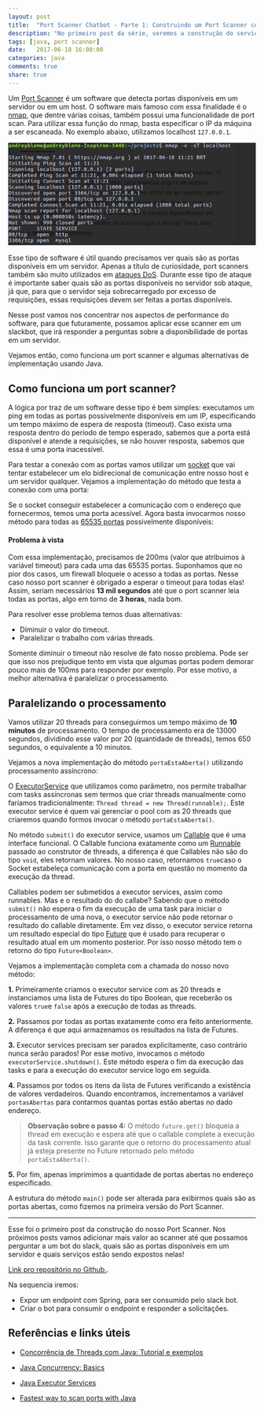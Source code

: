 ```yaml
---
layout: post
title:  "Port Scanner Chatbot - Parte 1: Construindo um Port Scanner com Java"
description: "No primeiro post da série, veremos a construção do serviço que escanea portas de um servidor utilizando APIs de concorrência do Java."
tags: [java, port scanner]
date:   2017-06-18 16:00:00
categories: java
comments: true
share: true
---
```


Um [Port Scanner](https://en.wikipedia.org/wiki/Port_scanner) é um software que detecta portas disponíveis em um servidor ou em um host. O software mais famoso com essa finalidade é o [nmap](https://nmap.org/), que dentre várias coisas, também possui uma funcionalidade de port scan. Para utilizar essa função do nmap, basta especificar o IP da máquina a ser escaneada. No exemplo abaixo, utilizamos localhost `127.0.0.1`.

![Port Scanner nmap](https://raw.githubusercontent.com/andreybleme/andreybleme.github.io/master/assets/img/port-scanner-nmap.png "Port Scanner nmap")

Esse tipo de software é útil quando precisamos ver quais são as portas disponíveis em um servidor. Apenas a título de curiosidade, port scanners também são muito utilizados em [ataques DoS](https://pt.wikipedia.org/wiki/Ataque_de_nega%C3%A7%C3%A3o_de_servi%C3%A7o). Durante esse tipo de ataque é importante saber quais são as portas disponíveis no servidor sob ataque, já que, para que o servidor seja sobrecarregado por excesso de requisições, essas requisições devem ser feitas a portas disponíveis.

Nesse post vamos nos concentrar nos aspectos de performance do software, para que futuramente, possamos aplicar esse scanner em um slackbot, que irá responder a perguntas sobre a disponibilidade de portas em um servidor.

Vejamos então, como funciona um port scanner e algumas alternativas de implementação usando Java.

Como funciona um port scanner?
-------------

A lógica por traz de um software desse tipo é bem simples: executamos um ping em todas as portas possivelmente disponíveis em um IP, especificando um tempo máximo de espera de resposta (timeout). Caso exista uma resposta dentro do período de tempo esperado, sabemos que a porta está disponível e atende a requisições, se não houver resposta, sabemos que essa é uma porta inacessível.

Para testar a conexão com as portas vamos utilizar um [socket](https://pt.wikipedia.org/wiki/Soquete_de_rede) que vai tentar estabelecer um elo bidirecional de comunicação entre nosso host e um servidor qualquer. Vejamos a implementação do método que testa a conexão com uma porta:

<script src="https://gist.github.com/andreybleme/d777854c2b6a54a0d9f0622c051dde2c.js"></script>

Se o socket conseguir estabelecer a comunicação com o endereço que fornecermos, temos uma porta acessível. Agora basta invocarmos nosso método para todas as [65535 portas](https://pt.wikipedia.org/wiki/Lista_de_portas_de_protocolos) possivelmente disponíveis:

<script src="https://gist.github.com/andreybleme/3b47df18ca3439bf17fd749a6be41b94.js"></script>


#### Problema à vista
Com essa implementação, precisamos de 200ms (valor que atribuimos à variável timeout) para cada uma das 65535 portas. Suponhamos que no pior dos casos, um firewall bloqueie o acesso a todas as portas. Nesse caso nosso port scanner é obrigado a esperar o timeout para todas elas! Assim, seriam necessários **13 mil segundos** até que o port scanner leia todas as portas, algo em torno de **3 horas**, nada bom.

Para resolver esse problema temos duas alternativas:

- Diminuir o valor do timeout.
- Paralelizar o trabalho com várias threads.

Somente diminuir o timeout não resolve de fato nosso problema. Pode ser que isso nos prejudique tento em vista que algumas portas podem demorar pouco mais de 100ms para responder por exemplo. Por esse motivo, a melhor alternativa é paralelizar o processamento.



Paralelizando o processamento
-------------

Vamos utilizar 20 threads para conseguirmos um tempo máximo de **10 minutos** de processamento. O tempo de processamento era de 13000 segundos, dividindo esse valor por 20 (quantidade de threads), temos 650 segundos, o equivalente a 10 minutos.

Vejamos a nova implementação do método `portaEstaAberta()` utilizando processamento assíncrono:

<script src="https://gist.github.com/andreybleme/ec8641ceb9ee0a2f0d6f437ffe604873.js"></script>

O [ExecutorService](http://tutorials.jenkov.com/java-util-concurrent/executorservice.html) que utilizamos como parâmetro, nos permite trabalhar com tasks assíncronas sem termos que criar threads manualmente como faríamos tradicionalmente: `Thread thread = new Thread(runnable);`. Este executor service é quem vai gerenciar o pool com as 20 threads que criaremos quando formos invocar o método `portaEstaAberta()`. 

No método `submit()` do executor service, usamos um [Callable](http://winterbe.com/posts/2015/04/07/java8-concurrency-tutorial-thread-executor-examples/) que é uma interface funcional. O Callable funciona exatamente como um [Runnable](https://stackoverflow.com/questions/13327571/in-a-simple-to-understand-explanation-what-is-runnable-in-java) passado ao construtor de threads, a diferença é que Callables não são do tipo `void`, eles retornam valores. No nosso caso, retornamos `true`caso o Socket estabeleça comunicação com a porta em questão no momento da execução da thread.

Callables podem ser submetidos a executor services, assim como runnables. Mas e o resultado do do callabe? Sabendo que o método `submit()` não espera o fim da execução de uma task para iniciar o processamento de uma nova, o executor service não pode retornar o resultado do callable diretamente. Em vez disso, o executor service retorna um resultado especial do tipo [Future](http://www.journaldev.com/1650/java-futuretask-example-program) que é usado para recuperar o resultado atual em um momento posterior. Por isso nosso método tem o retorno do tipo `Future<Boolean>`.

Vejamos a implementação completa com a chamada do nosso novo método:

<script src="https://gist.github.com/andreybleme/f548b5f62d558c300cbad002baace11b.js"></script>

**1.** Primeiramente criamos o executor service com as 20 threads e instanciamos uma lista de Futures do tipo Boolean, que receberão os valores `true`e `false` após a execução de todas as threads.

**2.** Passamos por todas as portas exatamente como era feito anteriormente. A diferença é que aqui armazenamos os resultados na lista de Futures.

**3.** Executor services precisam ser parados explicitamente, caso contrário nunca serão parados! Por esse motivo, invocamos o método `executorService.shutdown()`. Este método espera o fim da execução das tasks e para a execução do executor service logo em seguida.

**4.** Passamos por todos os itens da lista de Futures verificando a existência de valores verdadeiros. Quando encontramos, incrementamos a variável `portasAbertas` para contarmos quantas portas estão abertas no dado endereço.

> **Observação sobre o passo 4:** O método `future.get()` bloqueia a thread em execução e espera até que o callable complete a execução da task corrente. Isso garante que o retorno do processamento atual já esteja presente no Future retornado pelo método `portaEstaAberta()`.

**5.** Por fim, apenas imprimimos a quantidade de portas abertas no endereço especificado.

A estrutura do método `main()` pode ser alterada para exibirmos quais são as portas abertas, como fizemos na primeira versão do Port Scanner.

---------------------

Esse foi o primeiro post da construção do nosso Port Scanner. Nos próximos posts vamos adicionar mais valor ao scanner até que possamos perguntar a um bot do slack, quais são as portas disponíveis em um servidor e quais serviços estão sendo expostos nelas!

[Link pro repositório no Github.](https://github.com/andreybleme/portscanner-slackapp).

Na sequencia iremos:

- Expor um endpoint com Spring, para ser consumido pelo slack bot.
- Criar o bot para consumir o endpoint e responder a solicitações.

Referências e links úteis
-------------
- [Concorrência de Threads com Java: Tutorial e exemplos](http://winterbe.com/posts/2015/04/07/java8-concurrency-tutorial-thread-executor-examples/)

- [Java Concurrency: Basics](https://dzone.com/articles/javautilconcurrentfuture)

- [Java Executor Services](http://tutorials.jenkov.com/java-util-concurrent/executorservice.html)

- [Fastest way to scan ports with Java](https://stackoverflow.com/questions/11547082/fastest-way-to-scan-ports-with-java)

